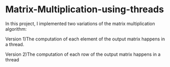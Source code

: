 # Matrix-Multiplication-using-threads
In this project, I implemented two variations of the matrix multiplication algorithm:

Version 1)The computation of each element of the output matrix happens in a thread.

Version 2)The computation of each row of the output matrix happens in a thread


